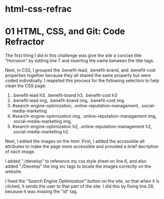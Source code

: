 # html-css-refrac
# 01 HTML, CSS, and Git: Code Refractor

The first thing I did in this challenge was give the site a concise title "Horiseon" by editing line 7 and inserting the name between the title tags.


Next, in CSS, I grouped the .benefit-lead, .benefit-brand, and .benefit-cost properties together because they all shared the same property but were coded individually. I reapeted this process for the following selectors to help clean the CSS page:

1. .benefit-lead h3, .benefit-brand h3, .benefit-cost h3 
2. .benefit-lead img, .benefit-brand img, .benefit-cost img
3. #search-engine-optimization, .online-reputation-management, .social-media-marketing 
4. #search-engine-optimization img, .online-reputation-management img, .social-media-marketing img,  
5. #search-engine-optimization h2, .online-reputation-management h2, .social-media-marketing h2. 


Next, I edited the images on the html. First, I added the accessible alt attributes to make the page more accessible and provided a brief decription of each image. 

I added "./develop" to reference my css style sheet on line 6, and also added "./Develop" the img src tags to locate the images correctly on the website. 


I fixed the "Search Engine Optimization" button on the site, so that when it is clicked, it sends the user to that part of the site. I did this by fixing line 29, because it was missing the "id" tag. 

